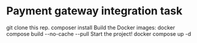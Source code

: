 # Payment gateway integration task

git clone this rep.
composer install
Build the Docker images:
docker compose build --no-cache --pull
Start the project!
docker compose up -d
